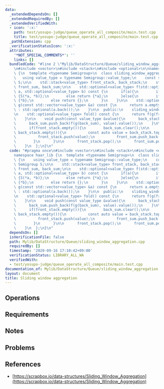 ```yaml
---
data:
  _extendedDependsOn: []
  _extendedRequiredBy: []
  _extendedVerifiedWith:
  - icon: ':x:'
    path: test/yosupo-judge/queue_operate_all_composite/main.test.cpp
    title: test/yosupo-judge/queue_operate_all_composite/main.test.cpp
  _pathExtension: cpp
  _verificationStatusIcon: ':x:'
  attributes:
    '*NOT_SPECIAL_COMMENTS*': ''
    links: []
  bundledCode: "#line 2 \"Mylib/DataStructure/Queue/sliding_window_aggregation.cpp\"\
    \n#include <vector>\n#include <stack>\n#include <optional>\n\nnamespace haar_lib\
    \ {\n  template <typename Semigroup>\n  class sliding_window_aggregation {\n \
    \   using value_type = typename Semigroup::value_type;\n    const static Semigroup\
    \ S;\n\n    std::stack<value_type> front_stack, back_stack;\n    std::vector<value_type>\
    \ front_sum, back_sum;\n\n    std::optional<value_type> f(std::optional<value_type>\
    \ a, std::optional<value_type> b) const {\n      if(a){\n        if(b) return\
    \ {S(*a, *b)};\n        else return {*a};\n      }else{\n        if(b) return\
    \ {*b};\n        else return {};\n      }\n    }\n\n    std::optional<value_type>\
    \ g(const std::vector<value_type> &a) const {\n      return a.empty() ? std::nullopt\
    \ : std::optional(a.back());\n    }\n\n  public:\n    sliding_window_aggregation(){}\n\
    \n    std::optional<value_type> fold() const {\n      return f(g(front_sum), g(back_sum));\n\
    \    }\n\n    void push(const value_type &value){\n      back_stack.push(value);\n\
    \      back_sum.push_back(f(g(back_sum), value).value());\n    }\n\n    void pop(){\n\
    \      if(front_stack.empty()){\n        back_sum.clear();\n\n        while(not\
    \ back_stack.empty()){\n          const auto value = back_stack.top(); back_stack.pop();\n\
    \          front_stack.push(value);\n          front_sum.push_back(f(value, g(front_sum)).value());\n\
    \        }\n      }\n\n      front_stack.pop();\n      front_sum.pop_back();\n\
    \    }\n  };\n}\n"
  code: "#pragma once\n#include <vector>\n#include <stack>\n#include <optional>\n\n\
    namespace haar_lib {\n  template <typename Semigroup>\n  class sliding_window_aggregation\
    \ {\n    using value_type = typename Semigroup::value_type;\n    const static\
    \ Semigroup S;\n\n    std::stack<value_type> front_stack, back_stack;\n    std::vector<value_type>\
    \ front_sum, back_sum;\n\n    std::optional<value_type> f(std::optional<value_type>\
    \ a, std::optional<value_type> b) const {\n      if(a){\n        if(b) return\
    \ {S(*a, *b)};\n        else return {*a};\n      }else{\n        if(b) return\
    \ {*b};\n        else return {};\n      }\n    }\n\n    std::optional<value_type>\
    \ g(const std::vector<value_type> &a) const {\n      return a.empty() ? std::nullopt\
    \ : std::optional(a.back());\n    }\n\n  public:\n    sliding_window_aggregation(){}\n\
    \n    std::optional<value_type> fold() const {\n      return f(g(front_sum), g(back_sum));\n\
    \    }\n\n    void push(const value_type &value){\n      back_stack.push(value);\n\
    \      back_sum.push_back(f(g(back_sum), value).value());\n    }\n\n    void pop(){\n\
    \      if(front_stack.empty()){\n        back_sum.clear();\n\n        while(not\
    \ back_stack.empty()){\n          const auto value = back_stack.top(); back_stack.pop();\n\
    \          front_stack.push(value);\n          front_sum.push_back(f(value, g(front_sum)).value());\n\
    \        }\n      }\n\n      front_stack.pop();\n      front_sum.pop_back();\n\
    \    }\n  };\n}\n"
  dependsOn: []
  isVerificationFile: false
  path: Mylib/DataStructure/Queue/sliding_window_aggregation.cpp
  requiredBy: []
  timestamp: '2020-09-16 17:10:42+09:00'
  verificationStatus: LIBRARY_ALL_WA
  verifiedWith:
  - test/yosupo-judge/queue_operate_all_composite/main.test.cpp
documentation_of: Mylib/DataStructure/Queue/sliding_window_aggregation.cpp
layout: document
title: Sliding window aggregation
---
```


## Operations

## Requirements

## Notes

## Problems

## References

- [https://scrapbox.io/data-structures/Sliding_Window_Aggregation](https://scrapbox.io/data-structures/Sliding_Window_Aggregation)
